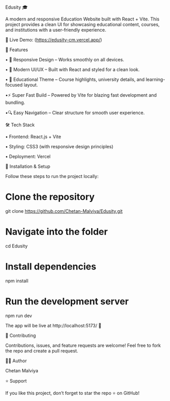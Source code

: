 Edusity 🎓

A modern and responsive Education Website built with React + Vite. This project provides a clean UI for showcasing educational content, courses, and institutions with a user-friendly experience.

🔗 Live Demo: (https://edusity-cm.vercel.app/)

🚀 Features

• 📱 Responsive Design – Works smoothly on all devices.

• 🎨 Modern UI/UX – Built with React and styled for a clean look.

• 🏫 Educational Theme – Course highlights, university details, and learning-focused layout.

•⚡ Super Fast Build – Powered by Vite for blazing fast development and bundling.

•🔍 Easy Navigation – Clear structure for smooth user experience.

🛠️ Tech Stack

• Frontend: React.js + Vite

• Styling: CSS3 (with responsive design principles)

• Deployment: Vercel

📂 Installation & Setup

Follow these steps to run the project locally:

# Clone the repository
git clone https://github.com/Chetan-Malviya/Edusity.git

# Navigate into the folder
cd Edusity

# Install dependencies
npm install

# Run the development server
npm run dev


The app will be live at http://localhost:5173/ 🎉

🤝 Contributing

Contributions, issues, and feature requests are welcome!
Feel free to fork the repo and create a pull request.

👨‍💻 Author

Chetan Malviya

⭐ Support

If you like this project, don’t forget to star the repo ⭐ on GitHub!
